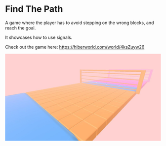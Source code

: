 # Find The Path

A game where the player has to avoid stepping on the wrong blocks, and reach the goal.

It showcases how to use signals.

Check out the game here: https://hiberworld.com/world/4ksZuyw26

![Thumbnail](./thumbnail.jpg)